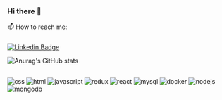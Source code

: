 ### Hi there 👋

📫 How to reach me:
###
[![Linkedin Badge](https://img.shields.io/badge/-LinkedIn-0077B5?style=for-the-badge&logo=linkedin&logoColor=white-blue?style=flat-square&logo=Linkedin&logoColor=white&link=https://www.linkedin.com/in/breno-matiass/)](https://www.linkedin.com/in/breno-matiass/)

![Anurag's GitHub stats](https://github-readme-stats.vercel.app/api?username=brenoMatias&show_icons=true&theme=dracula)

##
![css](https://user-images.githubusercontent.com/85755031/147395419-b4f459e4-62c6-4112-a802-2018308ac887.jpg)
![html](https://user-images.githubusercontent.com/85755031/147395429-a9104f35-c600-40b3-80bc-fa38805aced4.jpg)
![javascript](https://user-images.githubusercontent.com/85755031/147395430-eff1feb9-86be-4abc-b908-ce64d5743e40.jpg)
![redux](https://user-images.githubusercontent.com/85755031/147395433-3a43caa5-8b66-41a6-9aba-124678c303f4.jpg)
![react](https://user-images.githubusercontent.com/85755031/147395432-d29a3967-b9c1-4580-81fa-e6ad338f7bda.jpg)
![mysql](https://user-images.githubusercontent.com/85755031/147395431-696ee7dd-1e82-4d7d-be87-d3f1ad53ee69.jpg)
![docker](https://user-images.githubusercontent.com/85755031/147395428-f5f7f77f-141d-48ad-b1a2-872f25672b7d.jpg)
![nodejs](https://img.shields.io/badge/Node.js-43853D?style=for-the-badge&logo=node.js&logoColor=white)
![mongodb](https://img.shields.io/badge/MongoDB-4EA94B?style=for-the-badge&logo=mongodb&logoColor=white)


<!--
**brenoMatias/brenoMatias** is a ✨ _special_ ✨ repository because its `README.md` (this file) appears on your GitHub profile.

Here are some ideas to get you started:

- 🔭 I’m currently working on ...
- 🌱 I’m currently learning ...
- 👯 I’m looking to collaborate on ...
- 🤔 I’m looking for help with ...
- 💬 Ask me about ...
- 📫 How to reach me: ...
- 😄 Pronouns: ...
- ⚡ Fun fact: ...
-->
